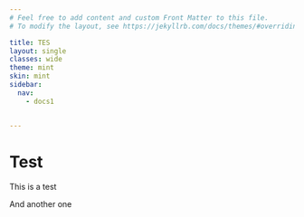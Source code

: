 ```yaml
---
# Feel free to add content and custom Front Matter to this file.
# To modify the layout, see https://jekyllrb.com/docs/themes/#overriding-theme-defaults

title: TES
layout: single
classes: wide
theme: mint
skin: mint
sidebar:
  nav:
    - docs1


---
```


# Test

This is a test

And another one


